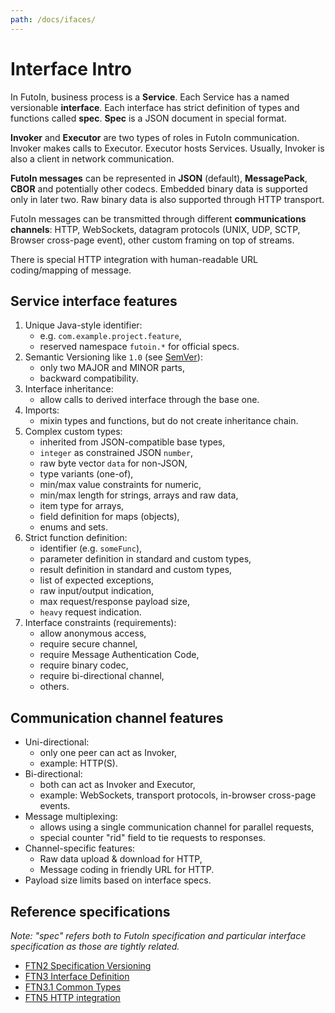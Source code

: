 ```yaml
---
path: /docs/ifaces/
---
```


# Interface Intro

In FutoIn, business process is a **Service**. Each Service has a named versionable
**interface**. Each interface has strict definition of types and functions called **spec**.
**Spec** is a JSON document in special format.

**Invoker** and **Executor** are two types of roles in FutoIn communication. Invoker
makes calls to Executor. Executor hosts Services. Usually, Invoker is also a client
in network communication.

**FutoIn messages** can be represented in **JSON** (default), **MessagePack**, **CBOR**
and potentially other codecs. Embedded binary data is supported only in later two.
Raw binary data is also supported through HTTP transport.

FutoIn messages can be transmitted through different **communications channels**:
HTTP, WebSockets, datagram protocols (UNIX, UDP, SCTP, Browser cross-page event), other custom
framing on top of streams.

There is special HTTP integration with human-readable URL coding/mapping of message.

## Service interface features

1. Unique Java-style identifier:
    - e.g. `com.example.project.feature`,
    - reserved namespace `futoin.*` for official specs.
1. Semantic Versioning like `1.0` (see [SemVer][]):
    - only two MAJOR and MINOR parts,
    - backward compatibility.
1. Interface inheritance:
    - allow calls to derived interface through the base one.
1. Imports:
    - mixin types and functions, but do not create
        inheritance chain.
1. Complex custom types:
    - inherited from JSON-compatible base types,
    - `integer` as constrained JSON `number`,
    - raw byte vector `data` for non-JSON,
    - type variants (one-of),
    - min/max value constraints for numeric,
    - min/max length for strings, arrays and raw data,
    - item type for arrays,
    - field definition for maps (objects),
    - enums and sets.
1. Strict function definition:
    - identifier (e.g. `someFunc`),
    - parameter definition in standard and custom types,
    - result definition in standard and custom types,
    - list of expected exceptions,
    - raw input/output indication,
    - max request/response payload size,
    - `heavy` request indication.
1. Interface constraints (requirements):
    - allow anonymous access,
    - require secure channel,
    - require Message Authentication Code,
    - require binary codec,
    - require bi-directional channel,
    - others.

## Communication channel features

* Uni-directional:
    - only one peer can act as Invoker,
    - example: HTTP(S).
* Bi-directional:
    - both can act as Invoker and Executor,
    - example: WebSockets, transport protocols, in-browser cross-page events.
* Message multiplexing:
    - allows using a single communication channel for parallel requests,
    - special counter "rid" field to tie requests to responses.
* Channel-specific features:
    - Raw data upload & download for HTTP,
    - Message coding in friendly URL for HTTP.
* Payload size limits based on interface specs.


## Reference specifications

*Note: "spec" refers both to FutoIn specification and particular interface
specification as those are tightly related.*

* [FTN2 Specification Versioning](https://specs.futoin.org/final/preview/ftn2_spec_versioning.html)
* [FTN3 Interface Definition](https://specs.futoin.org/final/preview/ftn3_iface_definition.html)
* [FTN3.1 Common Types](https://specs.futoin.org/final/preview/ftn3.1_if_common_types.html)
* [FTN5 HTTP integration](https://specs.futoin.org/final/preview/ftn5_iface_http_integration.html)


[SemVer]: https://semver.org/
